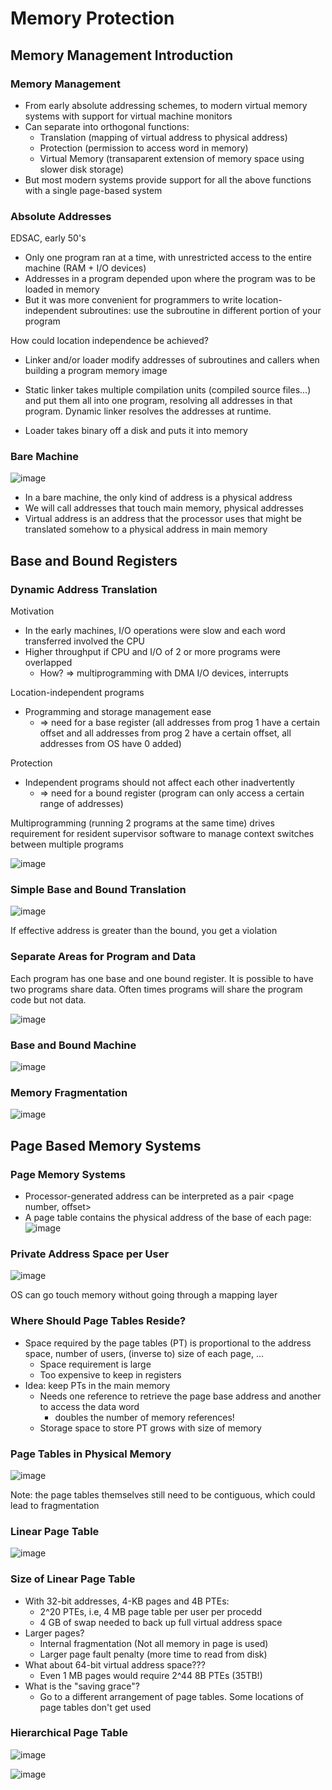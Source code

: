 # Memory Protection
## Memory Management Introduction
### Memory Management
- From early absolute addressing schemes, to modern virtual memory systems with support for virtual
  machine monitors
- Can separate into orthogonal functions:
  - Translation (mapping of virtual address to physical address)
  - Protection (permission to access word in memory)
  - Virtual Memory (transaparent extension of memory space using slower disk storage)
- But most modern systems provide support for all the above functions with a single page-based system

### Absolute Addresses
EDSAC, early 50's
- Only one program ran at a time, with unrestricted access to the entire machine (RAM + I/O devices)
- Addresses in a program depended upon where the program was to be loaded in memory
- But it was more convenient for programmers to write location-independent subroutines:
  use the subroutine in different portion of your program

How could location independence be achieved?
- Linker and/or loader modify addresses of subroutines and callers when building a program memory image

- Static linker takes multiple compilation units (compiled source files...) and put them all into one program,
resolving all addresses in that program. Dynamic linker resolves the addresses at runtime.
- Loader takes binary off a disk and puts it into memory

### Bare Machine
![image](https://github.com/coolnikitav/coding-lessons/assets/30304422/f5fbb5bf-1303-468c-8478-9f2a28b6e2c3)
- In a bare machine, the only kind of address is a physical address
- We will call addresses that touch main memory, physical addresses
- Virtual address is an address that the processor uses that might be translated somehow to a physical address in main memory

## Base and Bound Registers
### Dynamic Address Translation
Motivation
- In the early machines, I/O operations were slow and each word transferred involved the CPU
- Higher throughput if CPU and I/O of 2 or more programs were overlapped
  - How? => multiprogramming with DMA I/O devices, interrupts

Location-independent programs
- Programming and storage management ease
  - => need for a base register (all addresses from prog 1 have a certain offset and all addresses from prog 2 have a certain offset, all addresses from OS have 0 added)
 
Protection
- Independent programs should not affect each other inadvertently
  - => need for a bound register (program can only access a certain range of addresses)
 
Multiprogramming (running 2 programs at the same time) drives requirement for resident supervisor software to manage context switches between multiple programs

![image](https://github.com/coolnikitav/coding-lessons/assets/30304422/73c7a8dd-9569-46b6-8c87-8136c3e32c29)

### Simple Base and Bound Translation
![image](https://github.com/coolnikitav/coding-lessons/assets/30304422/23b9423e-4b91-40cf-8abf-8ba4b3cfba01)

If effective address is greater than the bound, you get a violation

### Separate Areas for Program and Data
Each program has one base and one bound register. It is possible to have two programs share data. Often times programs will share the program code but not data.

![image](https://github.com/coolnikitav/coding-lessons/assets/30304422/9c9e4e5f-112d-4ff4-90be-54fc7ca5b3d0)

### Base and Bound Machine
![image](https://github.com/coolnikitav/coding-lessons/assets/30304422/de402581-2129-44ca-b998-a4a25b28084c)

### Memory Fragmentation
![image](https://github.com/coolnikitav/coding-lessons/assets/30304422/d0207bdf-97a2-443b-a2cb-07a2efbe0886)

## Page Based Memory Systems
### Page Memory Systems
- Processor-generated address can be interpreted as a pair <page number, offset>
- A page table contains the physical address of the base of each page:
  ![image](https://github.com/coolnikitav/coding-lessons/assets/30304422/7c58ffaf-45cb-4fe9-a9eb-18ce935a55c8)

### Private Address Space per User
![image](https://github.com/coolnikitav/coding-lessons/assets/30304422/4d52d9e7-f235-4a7a-b211-264f08741384)

OS can go touch memory without going through a mapping layer

### Where Should Page Tables Reside?
- Space required by the page tables (PT) is proportional to the address space, number of users,
  (inverse to) size of each page, ...
  - Space requirement is large
  - Too expensive to keep in registers
- Idea: keep PTs in the main memory
  - Needs one reference to retrieve the page base address and another to access the data word
    - doubles the number of memory references!
  - Storage space to store PT grows with size of memory
 
### Page Tables in Physical Memory
![image](https://github.com/coolnikitav/coding-lessons/assets/30304422/d5628184-2667-4280-945d-02a826f20aeb)

Note: the page tables themselves still need to be contiguous, which could lead to fragmentation

### Linear Page Table
![image](https://github.com/coolnikitav/coding-lessons/assets/30304422/60eb0e35-b772-45f3-a134-0e35546019d1)

### Size of Linear Page Table
- With 32-bit addresses, 4-KB pages and 4B PTEs:
  - 2^20 PTEs, i.e, 4 MB page table per user per procedd
  - 4 GB of swap needed to back up full virtual address space
- Larger pages?
  - Internal fragmentation (Not all memory in page is used)
  - Larger page fault penalty (more time to read from disk)
- What about 64-bit virtual address space???
  - Even 1 MB pages would require 2^44 8B PTEs (35TB!)
- What is the "saving grace"?
  - Go to a different arrangement of page tables. Some locations of page tables don't get used

### Hierarchical Page Table
![image](https://github.com/coolnikitav/coding-lessons/assets/30304422/abcf38d4-21c6-4029-abf8-0853ee2957f2)

![image](https://github.com/coolnikitav/coding-lessons/assets/30304422/fb40f400-0a38-4f95-8d55-f699de353ef7)
